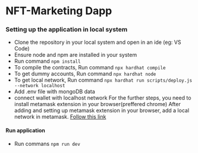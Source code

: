 # NFT-Marketing Dapp
### Setting up the application in local system


- Clone the repository in your local system and open in an ide (eg: VS Code)
- Ensure node and npm are installed in your system
- Run command ``` npm install ```
- To compile the contracts, Run command ```npx hardhat compile```
- To get dummy accounts, Run command ```npx hardhat node```
- To get local network, Run command ```npx hardhat run scripts/deploy.js --network localhost```
- Add .env file with mongoDB data
- connect wallet with localhost network
For the further steps, you need to install metamask extension in your browser(preffered chrome)
After adding and setting up metamask extension in your browser, add a local network in metamask.
[Follow this link](https://stackoverflow.com/a/68814079/15968090)

#### Run application
- Run commans ```npm run dev```
